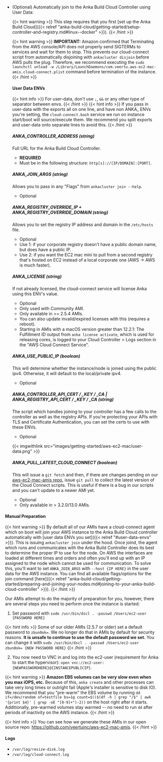 ---
---

- (Optional) Automatically join to the Anka Build Cloud Controller using User Data:

  {{< hint warning >}}
  This step requires that you first [set up the Anka Build Cloud]({{< relref "anka-build-cloud/getting-started/setup-controller-and-registry.md#linux--docker" >}}).
  {{< /hint >}}

  {{< hint warning >}}
  **IMPORTANT:** Amazon confirmed that Terminating from the AWS console/API does not properly send SIGTERMs to services and wait for them to stop. This prevents our cloud-connect script from automatically disjoining with `ankacluster disjoin` before AWS pulls the plug. Therefore, we recommend executing the `sudo launchctl unload -w /Library/LaunchDaemons/com.veertu.aws-ec2-mac-amis.cloud-connect.plist` command before termination of the instance.
  {{< /hint >}}

  #### User Data ENVs

  {{< hint info >}}
  For user-data, don't use `;`, `&&` or any other type of separator between envs.
  {{< /hint >}}
  {{< hint info >}}
  If you pass in user-data with the exports all on one line, and have non ANKA_ ENVs you're setting, the `cloud-connect.bash` service we run on instance start/boot will source/execute them. We recommend you split exports and user-data onto separate lines to avoid this.
  {{< /hint >}}

  ##### ANKA_CONTROLLER_ADDRESS (string)

  Full URL for the Anka Build Cloud Controller.

  - **REQUIRED**
  - Must be in the following structure: `http[s]://[IP/DOMAIN]:[PORT]`.

  ##### ANKA_JOIN_ARGS (string)

  Allows you to pass in any "Flags" from `ankacluster join --help`.

  - Optional

  ##### ANKA_REGISTRY_OVERRIDE_IP + ANKA_REGISTRY_OVERRIDE_DOMAIN (string)

  Allows you to set the registry IP address and domain in the `/etc/hosts` file.

  - Optional
  - Use 1: if your corporate registry doesn't have a public domain name, but does have a public IP.
  - Use 2: if you want the EC2 mac mini to pull from a second registry that's hosted on EC2 instead of a local corporate one (AWS -> AWS is much faster).

  ##### ANKA_LICENSE (string)

  If not already licensed, the cloud-connect service will license Anka using this ENV's value.

  - Optional
  - Only used with Community AMI.
  - Only available in >= 2.5.4 AMIs.
  - You can also update invalid/expired licenses with this (requires a reboot).
  - Starting in AMIs with a macOS version greater than 12.2.1: The Fulfillment ID output from `anka license activate`, which is used for releasing cores, is logged to your Cloud Controller > Logs section in the "AWS Cloud Connect Service".

  ##### ANKA_USE_PUBLIC_IP (boolean)

  This will determine whether the instance/node is joined using the public ipv4. Otherwise, it will default to the local/private ipv4.
  
  - Optional

  ##### ANKA_CONTROLLER_API_CERT / _KEY / _CA | ANKA_REGISTRY_API_CERT / _KEY / _CA (string)

  The script which handles joining to your controller has a few calls to the controller as well as the registry APIs. If you're protecting your APIs with TLS and Certificate Authentication, you can set the certs to use with these ENVs.

  - Optional

  {{< imgwithlink src="images/getting-started/aws-ec2-mac/user-data.png" >}}


  ##### ANKA_PULL_LATEST_CLOUD_CONNECT (boolean)

  This will issue a `git fetch` and then, if there are changes pending on our [aws-ec2-mac-amis repo](https://github.com/veertuinc/aws-ec2-mac-amis), issue `git pull` to collect the latest version of the Cloud Connect scripts. This is useful if there is a bug in our scripts and you can't update to a newer AMI yet.

  - Optional
  - Only available in > 3.2.0/13.0 AMIs.


#### Manual Preparation

{{< hint warning >}}
By default all of our AMIs have a cloud-connect agent which on boot will join your AWS instance to the Anka Build Cloud controller automatically with [user data ENVs you set]({{< relref "#user-data-envs" >}}). This is issuing `ankacluster join` under the hood. Once joind, the agent which runs and communicates with the Anka Build Controller does its best to determine the proper IP to use for the node. On AWS the interfaces are loaded at different times and orders and often you'll end up with an IP assigned to the node which cannot be used for communication. To solve this, you'll want to set `ANKA_JOIN_ARGS` with `--host {IP HERE}` in the user data for the AWS instance. You can find all available flags/options for the join command [here]({{< relref "anka-build-cloud/getting-started/preparing-and-joining-your-nodes.md#joining-to-your-anka-build-cloud-controller" >}}).
{{< /hint >}}

Our AMIs attempt to do the majority of preparation for you, however, there are several steps you need to perform once the instance is started:

1. Set password with `sudo /usr/bin/dscl . -passwd /Users/ec2-user {PASSWORD HERE}`

{{< hint info >}}
Some of our older AMIs (2.5.7 or older) set a default password to `zbun0ok=`. We no longer do that in AMIs by default for security reasons. **It is unsafe to continue to use the default password we set.** You can change it with `sudo /usr/bin/dscl . -passwd /Users/ec2-user zbun0ok= {NEW PASSWORD HERE}`
{{< /hint >}}

2. You now need to VNC in and log into the ec2-user (requirement for Anka to start the hypervisor): `open vnc://ec2-user:{NEWPASSWORDHERE}@{INSTANCEPUBLICIP}`.

{{< hint warning >}}
**Amazon EBS volumes can be very slow even when you max iOPS, etc.** Because of this, `anka create` and other processes can take very long times or outright fail (Apple's installer is sensitive to disk IO). We recommend that you "pre-warm" the EBS volume by running `dd if=/dev/random of=testfile bs=1g count=$(($(df -h | grep "/$" | awk '{print $4}' | grep -oE "[0-9]+")-2))` on the host right after it starts. Additionally, pre-warmed volumes stay warmed -- no need to run `dd` after periods of inactivity on the AWS instance.
{{< /hint >}}

{{< hint info >}}
You can see how we generate these AMIs in our open source repo: https://github.com/veertuinc/aws-ec2-mac-amis.
{{< /hint >}}

#### Logs

- `/var/log/resize-disk.log`
- `/var/log/cloud-connect.log`
